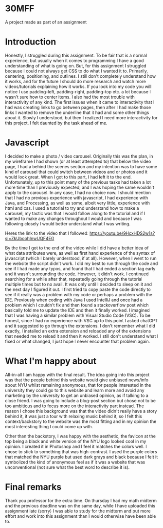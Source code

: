 # 30MFF
A project made as part of an assignment

# Introduction
Honestly, I struggled during this assignment. To be fair that is a normal experience, but usually when it comes to programming I have a good understanding of what is going on. But, for this assignment I struggled because I could not always get CSS to do what I wanted it to. Primarily, centering, positioning, and outlines. I still don't completely understand how it works, and for the future I should do more research and watch more videos/tutorials explaining how it works. If you look into my code you will notice I use padding-left, padding-right, padding-top etc. a lot because I wasn't sure how to center items. I also had the most trouble with interactivity of any kind. The first issues when it came to interactivity that I had was creating links to go between pages, then after I had make those links I wanted to remove the underline that it had and some other things about it. Slowly I understood, but then I realized I need more interactivity for this project. I felt daunted by the task ahead of me.

# Javascript
I decided to make a photo / video carousel. Originally this was the plan, in my wireframe I had shown (or at least attempted to) that below the video page, I had a behind the scenes section and my intention was to have some kind of carousel that could switch between videos and or photos and it would look great. When I got to this part, I had left it to the end. Unfortunately, up to this point many of the previous tasks had taken a lot more time than I previously expected, and I was hoping the same wouldn't apply to the carousel. In any case, I had no choice now. I should mention that I had no previous experience with javascript, I had experience with Java, and Processing, as well as some, albeit very little, experience with html and css. I used a tutorial to try and understand how to make a carousel, my tactic was that I would follow along to the tutorial and if I wanted to make any changes throughout I would and because I was following closely I would better understand what I was writing. 

Heres the link to the video that I followed: https://youtu.be/9HcxHDS2w1s?si=ZkUboohInwUQF4EG

By the time I got to the end of the video while I did have a better idea of what data attributes were, as well as first hand experience of the syntax of javascript (which I barely understood, if at all). However, when I went to run the website the script didn't work. I did my best to run through the code and see if I had made any typos, and found that I had ended a section tag early and it wasn't surrounding the code. However, it didn't work. I continued searching for a while after that, repeatedly going through the tutorial multiple times but to no avail. It was only until I decided to sleep on it and the next day I figured it out. I first tried to copy paste the code directly to see if it really was a problem with my code or perhaps a problem with the IDE. Previously when coding with Java I used IntelliJ and once had a problem which I couldn't fix and then found a stackoverflow post which basically told me to update the IDE and then it finally worked. I imagined that I was having a similar problem with Visual Studio Code (VSC). To be honest, since I had no experience with VSC up to this point I asked chatGPT and it suggested to go through the extensions. I don't remember what I did exactly, I installed an extra extension and reloaded any of the extensions that needed me to reload it and then it worked. I still don't understand what I fixed or what changed, I just hope I never encounter that problem again.

# What I'm happy about

All-in-all I am happy with the final result. The idea going into this project was that the people behind this website would give unbiased news/info about NYU whilst remaining anonymous, that for people interested in the university they could go to this website and learn more and avoid any marketing by the university to get an unbiased opinion, as if talking to a close friend. I was going to include a blog-post section but chose not to be too ambitious and to focus more on the interactivity part instead. The reason I chose this background was that the video didn't really have a story behind it, it was just a tour with relaxing music behind it, so I felt this context/backstory to the website was the most fitting and in my opinion the most interesting thing I could come up with. 

Other than the backstory, I was happy with the aesthetic, the favicon at the top being a black and white version of the NYU logo looked cool in my opinion. I created it in Photoshop and I feel it matches the colors well. I chose to stick to something that was high-contrast. I used the purple colors that matched the NYU purple but used dark grays and black because I felt it symbolized the kind of anonymous feel as if it was a website that was unconventional (not sure what the best word to describe it is). 

# Final remarks

Thank you professor for the extra time. On thursday I had my math midterm and the previous deadline was on the same day, while I have uploaded this assignment late (sorry) I was able to study for the midterm and put more effort and work into this assignment than I would otherwise have been able to.
